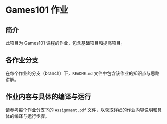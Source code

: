 # Games101 作业

## 简介
此项目为 Games101 课程的作业，包含基础项目和提高项目。

## 各作业分支
在每个作业的分支（branch）下，`README.md` 文件中包含该作业的知识点与思路讲解。

## 作业内容与具体的编译与运行
请参考每个作业分支下的 `Assignment.pdf` 文件，以获取详细的作业内容说明和具体的编译与运行步骤。
